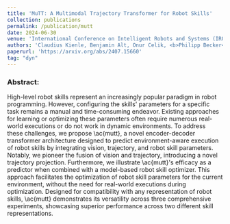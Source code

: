```yaml
---
title: 'MuTT: A Multimodal Trajectory Transformer for Robot Skills'
collection: publications
permalink: /publication/mutt
date: 2024-06-30
venue: 'International Conference on Intelligent Robots and Systems (IROS)'
authors: 'Claudius Kienle, Benjamin Alt, Onur Celik, <b>Philipp Becker</b>, Darko Katic, Rainer Jakel, Gerhard Neumann'
paperurl: 'https://arxiv.org/abs/2407.15660'
tag: "dyn"
---
```


<p>
<h3> Abstract: </h3>
High-level robot skills represent an increasingly popular paradigm in robot programming. However, configuring the skills' parameters for a specific task remains a manual and time-consuming endeavor. Existing approaches for learning or optimizing these parameters often require numerous real-world executions or do not work in dynamic environments. To address these challenges, we propose \ac{mutt}, a novel encoder-decoder transformer architecture designed to predict environment-aware execution of robot skills by integrating vision, trajectory, and robot skill parameters. Notably, we pioneer the fusion of vision and trajectory, introducing a novel trajectory projection. Furthermore, we illustrate \ac{mutt}'s efficacy as a predictor when combined with a model-based robot skill optimizer. This approach facilitates the optimization of robot skill parameters for the current environment, without the need for real-world executions during optimization. Designed for compatibility with any representation of robot skills, \ac{mutt} demonstrates its versatility across three comprehensive experiments, showcasing superior performance across two different skill representations. 
</p>